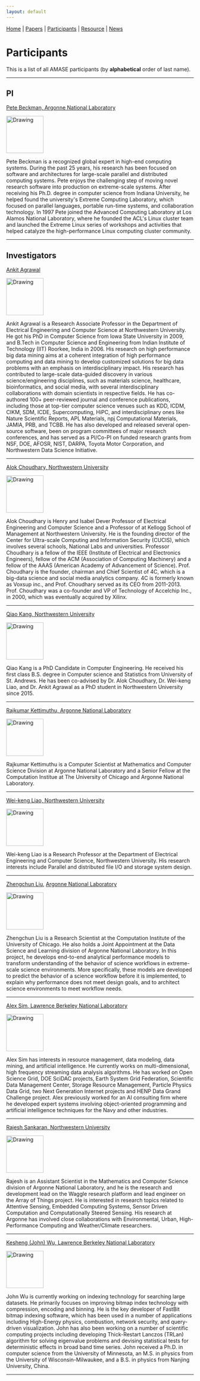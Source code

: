 ```yaml
---
layout: default
---
```

[Home](index.html) | [Papers](papers.html) | [Participants](participants.html) | [Resource](resource.html) | [News](news.html)

# Participants
This is a list of all AMASE participants (by __alphabetical__ order of last name). 

---

## PI

[Pete Beckman, Argonne National Laboratory](http://www.mcs.anl.gov/~beckman)

<img src="doc/pete-beckman.jpg" alt="Drawing" style="width: 100px;"/>

Pete Beckman is a recognized global expert in high-end computing systems. During the past 25 years, his research has been focused on software and architectures for large-scale parallel and distributed computing systems. Pete enjoys the challenging step of moving novel research software into production on extreme-scale systems. After receiving his Ph.D. degree in computer science from Indiana University, he helped found the university's Extreme Computing Laboratory, which focused on parallel languages, portable run-time systems, and collaboration technology. In 1997 Pete joined the Advanced Computing Laboratory at Los Alamos National Laboratory, where he founded the ACL's Linux cluster team and launched the Extreme Linux series of workshops and activities that helped catalyze the high-performance Linux computing cluster community. 

---

## Investigators

[Ankit Agrawal](http://users.eecs.northwestern.edu/~ankitag/)

<img src="doc/Ankit_tf.jpg" alt="Drawing" style="width: 100px;"/>

Ankit Agrawal is a Research Associate Professor in the Department of Electrical Engineering and Computer Science at Northwestern University. He got his PhD in Computer Science from Iowa State University in 2009, and B.Tech in Computer Science and Engineering from Indian Institute of Technology (IIT) Roorkee, India in 2006. His research on high performance big data mining aims at a coherent integration of high performance computing and data mining to develop customized solutions for big data problems with an emphasis on interdisciplinary impact. His research has contributed to large-scale data-guided discovery in various science/engineering disciplines, such as materials science, healthcare, bioinformatics, and social media, with several interdisciplinary collaborations with domain scientists in respective fields. He has co-authored 100+ peer-reviewed journal and conference publications, including those at top-tier computer science venues such as KDD, ICDM, CIKM, SDM, ICDE, Supercomputing, HiPC, and interdisciplinary ones like Nature Scientific Reports, APL Materials, npj Computational Materials, JAMIA, PRB, and TCBB. He has also developed and released several open-source software, been on program committees of major research conferences, and has served as a PI/Co-PI on funded research grants from NSF, DOE, AFOSR, NIST, DARPA, Toyota Motor Corporation, and Northwestern Data Science Initiative.

---

[Alok Choudhary, Northwestern University](http://users.eecs.northwestern.edu/~choudhar/)

<img src="doc/AC-12.jpg" alt="Drawing" style="width: 100px;"/>

Alok Choudhary is Henry and Isabel Dever Professor of Electrical Engineering and Computer Science and a Professor of at Kellogg School of Management at Northwestern University. He is the founding director of the Center for Ultra-scale Computing and Information Security (CUCIS), which involves several schools, National Labs and universities.
Professor Choudhary is a fellow of the IEEE (Institute of Electrical and Electronics Engineers), fellow of the ACM (Association of Computing Machinery) and a fellow of the AAAS (American Academy of Advancement of Science).
Prof. Choudhary is the founder, chairman and Chief Scientist of 4C, which is a big-data science and social media analytics company. 4C is formerly known as Voxsup inc., and Prof. Choudhary served as its CEO from 2011-2013.  Prof. Choudhary was a co-founder and VP of Technology of Accelchip Inc., in 2000, which was eventually acquired by Xilinx.

---

[Qiao Kang, Northwestern University](http://users.eecs.northwestern.edu/~qkt561/)

<img src="doc/person.png" alt="Drawing" style="width: 100px;"/>

Qiao Kang is a PhD Candidate in Computer Engineering. He received his first class B.S. degree in Computer science and Statistics from University of St. Andrews. He has been co-advised by Dr. Alok Choudhary, Dr. Wei-keng Liao, and Dr. Ankit Agrawal as a PhD student in Northwestern University since 2015.

---

[Rajkumar Kettimuthu, Argonne National Laboratory](http://www.mcs.anl.gov/~kettimut/) 

<img src="doc/Raj-GO.jpg" alt="Drawing" style="width: 100px;"/>

Rajkumar Kettimuthu is a Computer Scientist at Mathematics and Computer Science Division at Argonne National Laboratory and a Senior Fellow at the Computation Institue at The University of Chicago and Argonne National Laboratory. 

---

[Wei-keng Liao, Northwestern University](http://www.ece.northwestern.edu/~wkliao/)

<img src="doc/wkliao.jpg" alt="Drawing" style="width: 100px;"/>

Wei-keng Liao is a Research Professor at the Department of Electrical Engineering and Computer Science, Northwestern University. His research interests include Parallel and distributed file I/O and storage system design. 

---

[Zhengchun Liu](https://lzhengchun.github.io/), [Argonne National Laboratory](http://www.mcs.anl.gov/~zcliu/) 

<img src="doc/zhengchun_liu.png" alt="Drawing" style="width: 100px;"/>

Zhengchun Liu is a Research Scientist at the Computation Institute of the University of Chicago. He also holds a Joint Appointment at the Data Science and Learning division of Argonne National Laboratory. In this project, he develops end-to-end analytical performance models to transform understanding of the behavior of science workflows in extreme-scale science environments. More specifically, these models are developed to predict the behavior of a science workflow before it is implemented, to explain why performance does not meet design goals, and to architect science environments to meet workflow needs.

---

[Alex Sim, Lawrence Berkeley National Laboratory](https://sdm.lbl.gov/~asim/)

<img src="doc/asim.jpg" alt="Drawing" style="width: 100px;"/>

Alex Sim has interests in resource management, data modeling, data mining, and artificial intelligence. He currently works on multi-dimensional, high frequency streaming data analysis algorithms. He has worked on Open Science Grid, DOE SciDAC projects, Earth System Grid Federation, Scientific Data Management Center, Storage Resource Management, Particle Physics Data Grid, two Next Generation Internet projects and HENP Data Grand Challenge project. Alex previously worked for an AI consulting firm where he developed expert systems involving object-oriented programming and artificial intelligence techniques for the Navy and other industries.

---

[Rajesh Sankaran, Northwestern University](http://www.mcs.anl.gov/~rajesh/)

<img src="doc/Rajesh_Sankaran.jpg" alt="Drawing" style="width: 100px;"/>

Rajesh is an Assistant Scientist in the Mathematics and Computer Science division of Argonne National Laboratory, and he is the research and development lead on the Waggle research platform and lead engineer on the Array of Things project. He is interested in research topics related to Attentive Sensing, Embedded Computing Systems, Sensor Driven Computation and Computationally Steered Sensing. His research at Argonne has involved close collaborations with Environmental, Urban, High-Performance Computing and Weather/Climate researchers. 

---

[Kesheng (John) Wu, Lawrence Berkeley National Laboratory](https://crd.lbl.gov/departments/data-science-and-technology/sdm/staff/wu/)

<img src="doc/JohnWu.jpg" alt="Drawing" style="width: 100px;"/>

John Wu is currently working on indexing technology for searching large datasets. He primarily focuses on improving bitmap index technology with compression, encoding and binning. He is the key developer of FastBit bitmap indexing software, which has been used in a number of applications including High-Energy physics, combustion, network security, and query-driven visualization.  John has also been working on a number of scientific computing projects including developing Thick-Restart Lanczos (TRLan) algorithm for solving eigenvalue problems and devising statistical tests for deterministic effects in broad band time series.  John received a Ph.D. in computer science from the University of Minnesota, an M.S. in physics from the University of Wisconsin-Milwaukee, and a B.S. in physics from Nanjing University, China.

---
